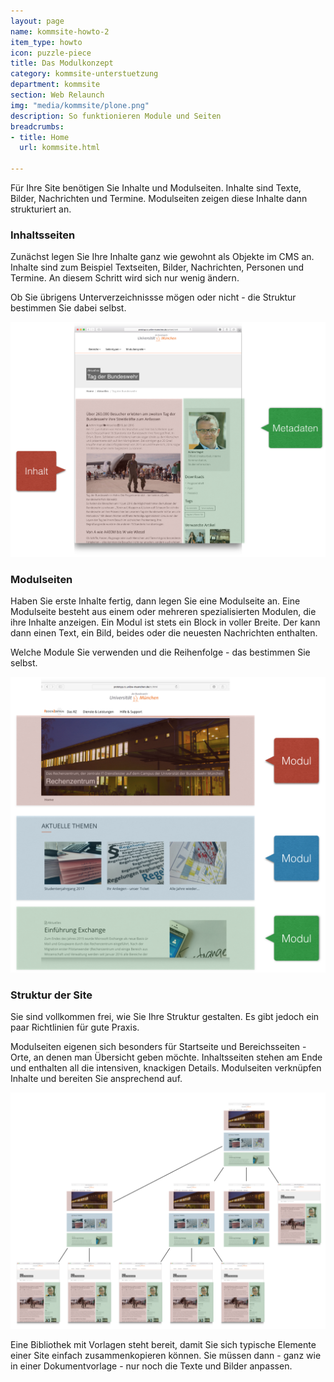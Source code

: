 ```yaml
---
layout: page
name: kommsite-howto-2
item_type: howto
icon: puzzle-piece
title: Das Modulkonzept
category: kommsite-unterstuetzung
department: kommsite
section: Web Relaunch
img: "media/kommsite/plone.png"
description: So funktionieren Module und Seiten
breadcrumbs:
- title: Home
  url: kommsite.html

---
```


Für Ihre Site benötigen Sie Inhalte und Modulseiten. Inhalte sind Texte, Bilder, Nachrichten und Termine. Modulseiten zeigen diese Inhalte dann strukturiert an.

### Inhaltsseiten

Zunächst legen Sie Ihre Inhalte ganz wie gewohnt als Objekte im CMS an. Inhalte sind zum Beispiel Textseiten, Bilder, Nachrichten, Personen und Termine. An diesem Schritt wird sich nur wenig ändern.

Ob Sie übrigens Unterverzeichnissse mögen oder nicht - die Struktur bestimmen Sie dabei selbst.

<img src="media/kommsite/inhaltsseiten.png">


### Modulseiten

Haben Sie erste Inhalte fertig, dann legen Sie eine Modulseite an. Eine Modulseite besteht aus einem oder mehreren spezialisierten Modulen, die ihre Inhalte anzeigen. Ein Modul ist stets ein Block in voller Breite. Der kann dann einen Text, ein Bild, beides oder die neuesten Nachrichten enthalten.

Welche Module Sie verwenden und die Reihenfolge - das bestimmen Sie selbst.

<img src="media/kommsite/modulseiten.png">


### Struktur der Site

Sie sind vollkommen frei, wie Sie Ihre Struktur gestalten. Es gibt jedoch ein paar Richtlinien für gute Praxis.

Modulseiten eigenen sich besonders für Startseite und Bereichsseiten - Orte, an denen man Übersicht geben möchte.
Inhaltsseiten stehen am Ende und enthalten all die intensiven, knackigen Details. 
Modulseiten verknüpfen Inhalte und bereiten Sie ansprechend auf.

<img src="media/kommsite/struktur.png">

Eine Bibliothek mit Vorlagen steht bereit, damit Sie sich typische Elemente einer Site einfach zusammenkopieren können. Sie müssen dann - ganz wie in einer Dokumentvorlage - nur noch die Texte und Bilder anpassen.


